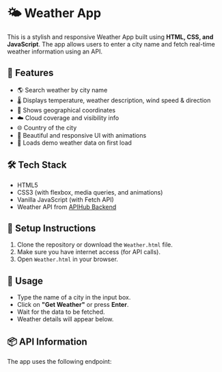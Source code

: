 # 🌤️ Weather App

This is a stylish and responsive Weather App built using **HTML, CSS, and JavaScript**. The app allows users to enter a city name and fetch real-time weather information using an API.

## 🚀 Features

- 🌎 Search weather by city name
- 🌡️ Displays temperature, weather description, wind speed & direction
- 📍 Shows geographical coordinates
- ☁️ Cloud coverage and visibility info
- 🌐 Country of the city
- 🎨 Beautiful and responsive UI with animations
- 🧪 Loads demo weather data on first load

## 🛠️ Tech Stack

- HTML5
- CSS3 (with flexbox, media queries, and animations)
- Vanilla JavaScript (with Fetch API)
- Weather API from [APIHub Backend](https://api-hub-backend.onrender.com)

## 🔧 Setup Instructions

1. Clone the repository or download the `Weather.html` file.
2. Make sure you have internet access (for API calls).
3. Open `Weather.html` in your browser.

## 📝 Usage

- Type the name of a city in the input box.
- Click on **"Get Weather"** or press **Enter**.
- Wait for the data to be fetched.
- Weather details will appear below.

## 📦 API Information

The app uses the following endpoint:

